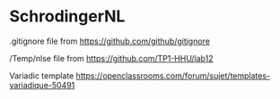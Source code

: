 # SchrodingerNL

.gitignore file from https://github.com/github/gitignore

/Temp/nlse file from https://github.com/TP1-HHU/lab12

Variadic template
https://openclassrooms.com/forum/sujet/templates-variadique-50491
